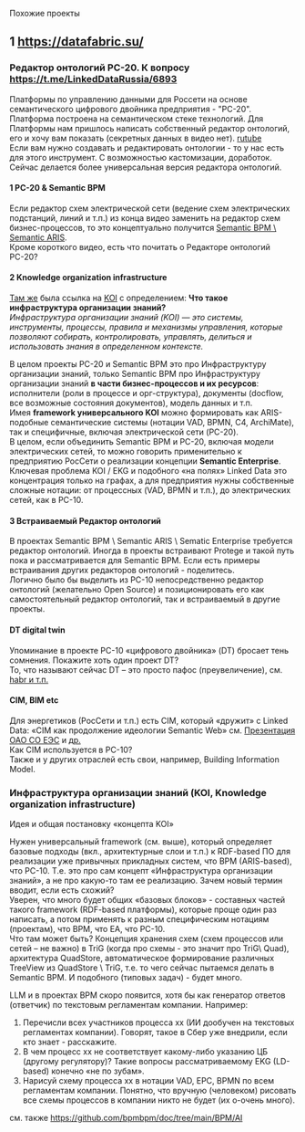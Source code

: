 Похожие проекты  
## 1 https://datafabric.su/  
### Редактор онтологий РС-20. К вопросу https://t.me/LinkedDataRussia/6893
Платформы по управлению данными для Россети на основе семантического цифрового двойника предприятия - "РС-20".
Платформа построена на семантическом стеке технологий.
Для Платформы нам пришлось написать собственный редактор онтологий, его и хочу вам показать (секретных данных в видео нет). [rutube](https://rutube.ru/video/private/3acac09694a33b3a918bf28abe88d898/?r=wd&p=ER8teWJOZPMQrUl6CFPMNg)  
Если вам нужно создавать и редактировать онтологии - то у нас есть для этого инструмент. С возможностью кастомизации, доработок. Сейчас делается более универсальная версия редактора онтологий.
#### 1 PC-20 & Semantic BPM
Если редактор схем электрической сети (ведение схем электрических подстанций, линий и т.п.) из конца видео заменить на редактор схем бизнес-процессов, то это концептуально получится [Semantic BPM \ Semantic ARIS](https://github.com/bpmbpm/SemanticBPM).  
Кроме короткого видео, есть что почитать о Редакторе онтологий РС-20?  
#### 2 Knowledge organization infrastructure
[Там же](https://t.me/LinkedDataRussia/6892) была ссылка на [KOI](https://blog.block.science/architecting-knowledge-organization-infrastructure/) с определением:
**Что такое инфраструктура организации знаний?**  
*Инфраструктура организации знаний (KOI) — это системы, инструменты, процессы, правила и механизмы управления, которые позволяют собирать, контролировать, управлять, делиться и использовать знания в определенном контексте.*  

В целом проекты PC-20 и Semantic BPM это про Инфраструктуру организации знаний, только Semantic BPM про Инфраструктуру организации знаний **в части бизнес-процессов и их ресурсов**: исполнители (роли в процессе и орг-структура), документы (docflow, все возможные состояния документов), модель данных и т.п.  
Имея **framework универсального KOI** можно формировать как ARIS-подобные семантические системы (нотации VAD, BPMN, C4, ArchiMate), так и специфичные, включая электрической сети (PC-20).  
В целом, если объединить Semantic BPM и PC-20, включая модели электрических сетей, то можно говорить применительно к предприятию РосСети о реализации концепции **Semantic Enterprise**.
Ключевая проблема KOI / EKG и подобного «на полях» Linked Data это концентрация только на графах, а для предприятия нужны собственные сложные нотации: от процессных (VAD, BPMN и т.п.), до электрических сетей, как в PC-10. 
#### 3 Встраиваемый Редактор онтологий
В проектах Semantic BPM \ Semantic ARIS \ Sematic Enterprise требуется редактор онтологий. Иногда в проекты встраивают Protege и такой путь пока и рассматривается для Semantic BPM. Если есть примеры встраивания других редакторов онтологий - поделитесь.  
Логично было бы выделить из PC-10 непосредственно редактор онтологий (желательно Open Source) и позиционировать его как самостоятельный редактор онтологий, так и встраиваемый в другие проекты.  
#### DT digital twin
Упоминание в проекте PC-10 «цифрового двойника» (DT) бросает тень сомнения. Покажите хоть один проект DT?  
То, что называют сейчас DT – это просто пафос (преувеличение), см. [habr и т.п.]( 
https://habr.com/ru/companies/sberbank/articles/890928/#comment_28058814)
 
#### CIM, BIM etc
Для энергетиков (РосСети и т.п.) есть CIM, который «дружит» с Linked Data: «CIM как продолжение идеологии Semantic Web» см. [Презентация ОАО СО ЕЭС](https://cim.4cio.ru/content/cim2022/pres/1/17.%20%D0%A8%D0%B5%D0%B2%D1%87%D1%83%D0%BA%20%D0%A1%D0%B5%D1%80%D0%B3%D0%B5%D0%B9%20%D0%9C%D0%B5%D1%82%D0%BE%D0%B4%D1%8B%20%D0%B0%D0%B2%D1%82%D0%BE%D0%BC%D0%B0%D1%82%D0%B8%D0%B7%D0%B8%D1%80%D0%BE%D0%B2%D0%B0%D0%BD%D0%BD%D0%BE%D0%B9%20%D0%BF%D1%80%D0%BE%D0%B2%D0%B5%D1%80%D0%BA%D0%B8%20%D1%84%D1%80%D0%B0%D0%B3%D0%BC%D0%B5%D0%BD%D1%82%D0%BE%D0%B2%20CIM-%D0%BC%D0%BE%D0%B4%D0%B5%D0%BB%D0%B8.pptx) и [др.]( https://energostat.ru/seminar/seminar2007/materials/atc705/cim_grid.doc)  
Как CIM используется в РС-10?  
Также и у других отраслей есть свои, например, Building Information Model.

### Инфраструктура организации знаний (KOI, Knowledge organization infrastructure) 
Идея и общая постановку «концепта KOI»  

Нужен универсальный framework (см. выше), который определяет базовые подходы (вкл., архитектурные слои и т.п.) к RDF-based ПО для реализации уже привычных прикладных систем, что BPM (ARIS-based), что РС-10. 
Т.е. это про сам концепт «Инфраструктура организации знаний», а не про какую-то там ее реализацию. Зачем новый термин вводит, если есть схожий?  
Уверен, что много будет общих «базовых блоков» - составных частей такого framework (RDF-based платформы), которые проще один раз написать, а потом применять к разным специфическим нотациям (проектам), что BPM, что ЕА, что РС-10.  
Что там может быть? Концепция хранения схем (схем процессов или сетей – не важно) в TriG (когда про схемы - это значит про TriG\ Quad), архитектура QuadStore, автоматическое формирование различных TreeView из QuadStore \ TriG, т.е. то чего сейчас пытаемся делать в Semantic BPM. И подобного (типовых задач) - будет много.  

LLM и в проектах BPM скоро появится, хотя бы как генератор ответов (ответчик) по текстовым регламентам компании. Например: 
1. Перечисли всех участников процесса хх (ИИ дообучен на текстовых регламентах компании). Говорят, такое в Сбер уже внедрили, если кто знает - расскажите.
2. В чем процесс хх не соответствует какому-либо указанию ЦБ (другому регулятору)? Такие вопросы рассматриваемому EKG (LD-based) конечно «не по зубам».
3. Нарисуй схему процесса хх в нотации VAD, EPC, BPMN по всем регламентам компании. Понятно, что вручную (человеком) рисовать все схемы процессов в компании никто не будет (их о-очень много).

см. также https://github.com/bpmbpm/doc/tree/main/BPM/AI
